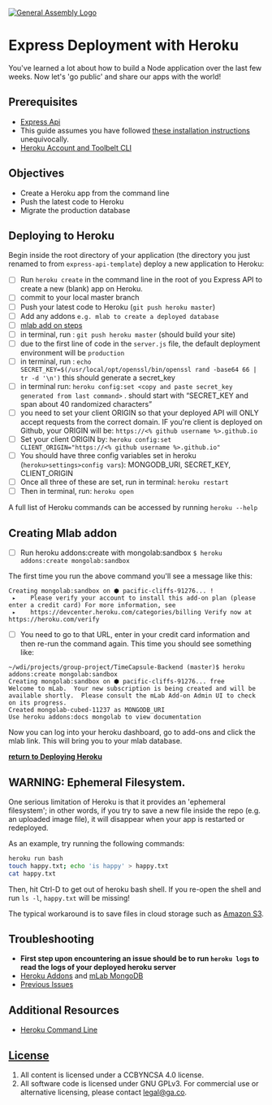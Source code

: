 [![General Assembly Logo](https://camo.githubusercontent.com/1a91b05b8f4d44b5bbfb83abac2b0996d8e26c92/687474703a2f2f692e696d6775722e636f6d2f6b6538555354712e706e67)](https://generalassemb.ly/education/web-development-immersive)

# Express Deployment with Heroku

You've learned a lot about how to build a Node application over the last few
weeks. Now let's 'go public' and share our apps with the world!

## Prerequisites

- [Express Api](https://github.com/ga-wdi-boston/express-api)
-   This guide assumes you have followed [these installation instructions](https://github.com/ga-wdi-boston/express-api-template#installation) unequivocally.
- [Heroku Account and Toolbelt CLI](https://github.com/ga-wdi-boston/rails-heroku-setup-guide#getting-set-up)

## Objectives

-   Create a Heroku app from the command line
-   Push the latest code to Heroku
-   Migrate the production database


## Deploying to Heroku

Begin inside the root directory of your application (the directory you just renamed to <your-app> from `express-api-template`) deploy a new application
to Heroku:


-  [ ] Run `heroku create` in the command line in the root of you Express API to create a new (blank) app on Heroku.
-  [ ] commit to your local master branch
-  [ ] Push your latest code to Heroku (`git push heroku master`)
-  [ ] Add any addons `e.g. mlab to create a deployed database`
-  [ ] [mlab add on steps](https://github.com/ga-wdi-boston/express-api-deployment-guide#creating-mlab-addon)
-  [ ] in terminal, run : `git push heroku master`  (should build your site)
-  [ ] due to the first line of code in the `server.js` file, the default deployment environment will be `production`
-  [ ] in terminal, run :
        ```
        echo SECRET_KEY=$(/usr/local/opt/openssl/bin/openssl rand -base64 66 | tr -d '\n')
        ```
    this should generate a secret_key
-  [ ] in terminal run: `heroku config:set <copy and paste secret_key generated from last command>` .   should start with “SECRET_KEY and span about 40 randomized characters”
-  [ ] you need to set your client ORIGIN so that your deployed API will ONLY accept requests from the correct domain. IF you're client is deployed on Github, your ORIGIN will be:
      `https://<% github username %>.github.io`
-  [ ] Set your client ORIGIN by:
      `heroku config:set CLIENT_ORIGIN="https://<% github username %>.github.io"`
-  [ ] You should have three config variables set in heroku (`heroku>settings>config vars`): MONGODB_URI, SECRET_KEY, CLIENT_ORIGIN
-  [ ] Once all three of these are set, run in terminal: `heroku restart`
-  [ ] Then in terminal, run: `heroku open`

A full list of Heroku commands can be accessed by running `heroku --help`

## Creating Mlab addon

-  [ ] Run heroku addons:create with mongolab:sandbox `$ heroku addons:create mongolab:sandbox`

The first time you run the above command you'll see a message like this:

```
Creating mongolab:sandbox on ⬢ pacific-cliffs-91276... !
 ▸    Please verify your account to install this add-on plan (please enter a credit card) For more information, see
 ▸    https://devcenter.heroku.com/categories/billing Verify now at https://heroku.com/verify
```
-  [ ] You need to go to that URL, enter in your credit card information and then re-run the command again. This time you should see something like:

```
~/wdi/projects/group-project/TimeCapsule-Backend (master)$ heroku addons:create mongolab:sandbox
Creating mongolab:sandbox on ⬢ pacific-cliffs-91276... free
Welcome to mLab.  Your new subscription is being created and will be available shortly.  Please consult the mLab Add-on Admin UI to check on its progress.
Created mongolab-cubed-11237 as MONGODB_URI
Use heroku addons:docs mongolab to view documentation
```

Now you can log into your heroku dashboard, go to add-ons and click the mlab link.  This will bring you to your mlab database.

**[return to Deploying Heroku](https://github.com/ga-wdi-boston/express-api-deployment-guide#deploying-to-heroku)**


## WARNING: Ephemeral Filesystem.

One serious limitation of Heroku is that it provides an 'ephemeral filesystem';
in other words, if you try to save a new file inside the repo (e.g. an uploaded
image file), it will disappear when your app is restarted or redeployed.

As an example, try running the following commands:

```sh
heroku run bash
touch happy.txt; echo 'is happy' > happy.txt
cat happy.txt
```

Then, hit Ctrl-D to get out of heroku bash shell. If you re-open the shell and
run `ls -l`, `happy.txt` will be missing!

The typical workaround is to save files in cloud storage such as [Amazon
S3](https://aws.amazon.com/s3/).

## Troubleshooting

-  **First step upon encountering an issue should be to run `heroku logs` to read the logs of your deployed heroku server**
-  [Heroku Addons](https://devcenter.heroku.com/articles/managing-add-ons) and [mLab MongoDB](https://elements.heroku.com/addons/mongolab)
- [Previous Issues](https://github.com/ga-wdi-boston/group-project/issues?utf8=%E2%9C%93&q=is%3Aissue%20deploy%2C%20heroku)



## Additional Resources

-   [Heroku Command Line](https://devcenter.heroku.com/categories/command-line)

## [License](LICENSE)

1.  All content is licensed under a CC­BY­NC­SA 4.0 license.
1.  All software code is licensed under GNU GPLv3. For commercial use or
    alternative licensing, please contact legal@ga.co.
